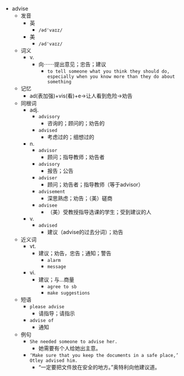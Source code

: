 - advise
  - 发音
    - 英
      - `/əd'vaɪz/`
    - 美
      - `/əd'vaɪz/`
  - 词义
    - v.
      - 向⋯⋯提出意见；忠告；建议
        - `to tell someone what you think they should do, especially when you know more than they do about something`
  - 记忆
    - ad(表加强)+vis(看)+e→让人看到危险→劝告
  - 同根词
    - adj.
      - `advisory`
        - 咨询的；顾问的；劝告的
      - `advised`
        - 考虑过的；细想过的
    - n.
      - `advisor`
        - 顾问；指导教师；劝告者
      - `advisory`
        - 报告；公告
      - `adviser`
        - 顾问；劝告者；指导教师（等于advisor）
      - `advisement`
        - 深思熟虑；劝告；（美）磋商
      - `advisee`
        - （美）受教授指导选课的学生；受到建议的人
    - v.
      - `advised`
        - 建议（advise的过去分词）；劝告
  - 近义词
    - vt.
      - 建议；劝告，忠告；通知；警告
        - `alarm`
        - `message`
    - vi.
      - 建议；与…商量
        - `agree to sb`
        - `make suggestions`
  - 短语
    - `please advise`
      - 请指导；请指示 
    - `advise of`
      - 通知 
  - 例句
    - `She needed someone to advise her.`
      - 她需要有个人给她出主意。
    - `‘Make sure that you keep the documents in a safe place,’ Otley advised him.`
      - “一定要把文件放在安全的地方。”奥特利向他建议道。

